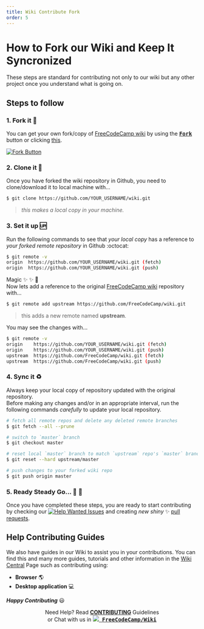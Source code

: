 ```yaml
---
title: Wiki Contribute Fork
order: 5
---
```

# How to Fork our Wiki and Keep It Syncronized

These steps are standard for contributing not only to our wiki but any other project once you understand what is going on.

## Steps to follow

### 1. **Fork it** :fork_and_knife:

You can get your own fork/copy of [FreeCodeCamp wiki](https://github.com/FreeCodeCamp/wiki) by using the <a href="https://github.com/FreeCodeCamp/wiki/new/master?readme=1#fork-destination-box"><kbd><b>Fork</b></kbd></a> button or clicking [this](https://github.com/FreeCodeCamp/wiki/new/master?readme=1#fork-destination-box).

 [![Fork Button](https://help.github.com/assets/images/help/repository/fork_button.jpg)](https://github.com/FreeCodeCamp/wiki)

### 2. **Clone it** :busts_in_silhouette:

Once you have forked the wiki repository in Github, you need to clone/download it to local machine with...

```sh
$ git clone https://github.com/YOUR_USERNAME/wiki.git
```

> *this makes a local copy in your machine.*

### 3. **Set it up** :up:

Run the following commands to see that _your local copy_ has a reference to _your forked remote repository_ in Github :octocat:

```sh
$ git remote -v
origin  https://github.com/YOUR_USERNAME/wiki.git (fetch)
origin  https://github.com/YOUR_USERNAME/wiki.git (push)
```

Magic :sparkles: :sparkles: :eyes:  
Now lets add a reference to the original [FreeCodeCamp wiki](https://freecodecamp.com/wiki/docs) repository with...

```sh
$ git remote add upstream https://github.com/FreeCodeCamp/wiki.git
```

> this adds a new remote named **upstream**.

You may see the changes with...

```sh
$ git remote -v
origin    https://github.com/YOUR_USERNAME/wiki.git (fetch)
origin    https://github.com/YOUR_USERNAME/wiki.git (push)
upstream  https://github.com/FreeCodeCamp/wiki.git (fetch)
upstream  https://github.com/FreeCodeCamp/wiki.git (push)
```

### 4. **Sync it** :recycle:

Always keep your local copy of repository updated with the original repository.  
Before making any changes and/or in an appropriate interval, run the following commands _carefully_ to update your local repository.

```sh
# fetch all remote repos and delete any deleted remote branches
$ git fetch --all --prune

# switch to `master` branch
$ git checkout master

# reset local `master` branch to match `upstream` repo's `master` branch
$ git reset --hard upstream/master

# push changes to your forked wiki repo
$ git push origin master
```

### 5. Ready Steady Go... :turtle: :rabbit2:

Once you have completed these steps, you are ready to start contributing by checking our [![Help Wanted Issues](https://img.shields.io/badge/Wiki-Help_Wanted_Issues-159818.svg?style=flat-square&maxAge=2592000)](https://github.com/FreeCodeCamp/wiki/issues?q=is%3Aissue+is%3Aopen+label%3A%22help+wanted%22 "Help Wanted Issues") and creating *new shiny* :sparkles: [pull requests](https://github.com/FreeCodeCamp/wiki/pulls).

## Help Contributing Guides

We also have guides in our Wiki to assist you in your contributions. You can find this and many more guides, tutorials and other information in the [Wiki Central](https://freecodecamp.com/wiki/docs/Wiki)  Page such as contributing using:

- **Browser** :earth_americas:
- **Desktop application** :computer:

<!--
- **Command Line** interface :page_with_curl:
-->

_**Happy Contributing**_ :smiley:

<p align="center">Need Help? Read <a href="https://github.com/FreeCodeCamp/wiki/blob/master/.github/CONTRIBUTING.md"><b>CONTRIBUTING</b></a> Guidelines<br>or Chat with us in <kbd><a href="https://gitter.im/FreeCodeCamp/Wiki"><img src="https://i.imgur.com/ThSWa6Y.png?2"> <b>FreeCodeCamp/Wiki</b></a></kbd></p>
